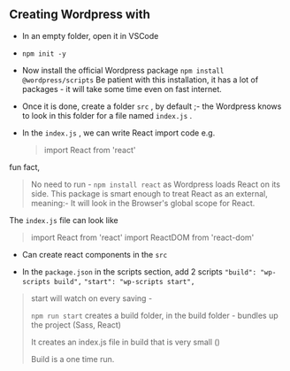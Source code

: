 ## Creating Wordpress with 
- In an empty folder, open it in VSCode
- `npm init -y`

- Now install the official Wordpress package
`npm install @wordpress/scripts`
Be patient with this installation, it has a lot of packages - it will take some time even on fast internet.

- Once it is done, create a folder `src`  , by default ;- the Wordpress knows to look in this folder for a file named `index.js` .
- In the `index.js` ,  we can write React import code e.g. 
  > import React from 'react'

fun fact,
> No need to run - `npm install react` as Wordpress loads React on its side. 
> This package is smart enough to treat React as an external, meaning:- It will look in the Browser's global scope for React.

The `index.js` file can look like

>import React from 'react'
>import ReactDOM from 'react-dom'

- Can create react components in the `src`

- In the `package.json` in the scripts section, add 2 scripts
`"build": "wp-scripts build",`
`"start": "wp-scripts start",`

> start will watch on every saving -
> 
>  `npm run start` creates a build folder, in the build folder - bundles up the project (Sass, React)
> 
> It creates an index.js file in build that is very small ()
> 
> Build is a one time run.

